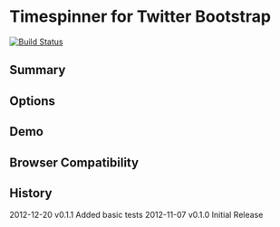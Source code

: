 # Timespinner for Twitter Bootstrap

[![Build Status](https://travis-ci.org/gpluess/bootstrap-timespinner.png)](http://travis-ci.org/gpluess/bootstrap-timespinner)

## Summary

## Options

## Demo

## Browser Compatibility

## History

2012-12-20 v0.1.1 Added basic tests
2012-11-07 v0.1.0 Initial Release
